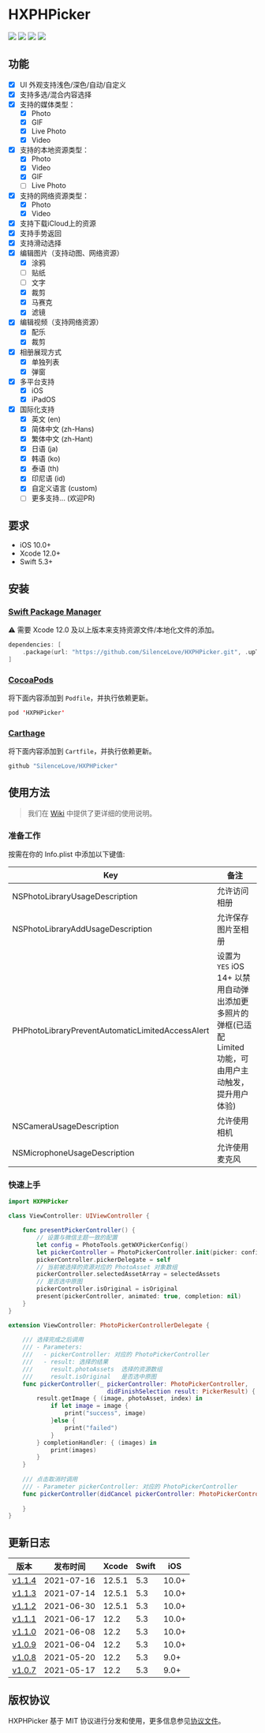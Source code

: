 # HXPHPicker
<p align="left">
<a href="https://github.com/SilenceLove/HXPHPicker"><img src="https://badgen.net/badge/icon/iOS%2010.0%2B?color=cyan&icon=apple&label"></a>
<a href="https://github.com/SilenceLove/HXPHPicker"><img src="http://img.shields.io/cocoapods/v/HXPHPicker.svg?logo=cocoapods&logoColor=ffffff"></a>
<a href="https://developer.apple.com/Swift"><img src="http://img.shields.io/badge/language-Swift-orange.svg?logo=common-workflow-language"></a>
<a href="http://mit-license.org"><img src="http://img.shields.io/badge/license-MIT-333333.svg?logo=letterboxd&logoColor=ffffff"></a>
</p>

## <a id="功能"></a> 功能

- [x] UI 外观支持浅色/深色/自动/自定义
- [x] 支持多选/混合内容选择
- [x] 支持的媒体类型：
    - [x] Photo
    - [x] GIF
    - [x] Live Photo
    - [x] Video
- [x] 支持的本地资源类型：
    - [x] Photo
    - [x] Video
    - [x] GIF
    - [ ] Live Photo
- [x] 支持的网络资源类型：
    - [x] Photo
    - [x] Video
- [x] 支持下载iCloud上的资源
- [x] 支持手势返回
- [x] 支持滑动选择
- [x] 编辑图片（支持动图、网络资源）
    - [x] 涂鸦
    - [ ] 贴纸
    - [ ] 文字
    - [x] 裁剪
    - [x] 马赛克
    - [x] 滤镜
- [x] 编辑视频（支持网络资源）
    - [x] 配乐
    - [x] 裁剪
- [x] 相册展现方式
    - [x] 单独列表
    - [x] 弹窗
- [x] 多平台支持
    - [x] iOS
    - [x] iPadOS
- [x] 国际化支持
    - [x] 英文 (en)
    - [x] 简体中文 (zh-Hans)
    - [x] 繁体中文 (zh-Hant)
    - [x] 日语 (ja)
    - [x] 韩语 (ko)
    - [x] 泰语 (th)
    - [x] 印尼语 (id)
    - [x] 自定义语言 (custom)
    - [ ] 更多支持... (欢迎PR)

## <a id="要求"></a> 要求

- iOS 10.0+
- Xcode 12.0+
- Swift 5.3+

## 安装

### [Swift Package Manager](https://swift.org/package-manager/)

⚠️ 需要 Xcode 12.0 及以上版本来支持资源文件/本地化文件的添加。

```swift
dependencies: [
    .package(url: "https://github.com/SilenceLove/HXPHPicker.git", .upToNextMajor(from: "1.1.4"))
]
```

### [CocoaPods](https://guides.cocoapods.org/using/using-cocoapods.html)

将下面内容添加到 `Podfile`，并执行依赖更新。

```swift
pod 'HXPHPicker'
```

### [Carthage](https://github.com/Carthage/Carthage)

将下面内容添加到 `Cartfile`，并执行依赖更新。

```swift
github "SilenceLove/HXPHPicker"
```

## 使用方法

> 我们在 [Wiki](https://github.com/SilenceLove/HXPHPicker/wiki) 中提供了更详细的使用说明。

### 准备工作

按需在你的 Info.plist 中添加以下键值:

| Key | 备注 |
| ----- | ---- |
| NSPhotoLibraryUsageDescription | 允许访问相册 |
| NSPhotoLibraryAddUsageDescription | 允许保存图片至相册 |
| PHPhotoLibraryPreventAutomaticLimitedAccessAlert | 设置为 `YES` iOS 14+ 以禁用自动弹出添加更多照片的弹框(已适配 Limited 功能，可由用户主动触发，提升用户体验)|
| NSCameraUsageDescription | 允许使用相机 |
| NSMicrophoneUsageDescription | 允许使用麦克风 |

### 快速上手
```swift
import HXPHPicker

class ViewController: UIViewController {

    func presentPickerController() {
        // 设置与微信主题一致的配置
        let config = PhotoTools.getWXPickerConfig()
        let pickerController = PhotoPickerController.init(picker: config)
        pickerController.pickerDelegate = self
        // 当前被选择的资源对应的 PhotoAsset 对象数组
        pickerController.selectedAssetArray = selectedAssets 
        // 是否选中原图
        pickerController.isOriginal = isOriginal
        present(pickerController, animated: true, completion: nil)
    }
}

extension ViewController: PhotoPickerControllerDelegate {
    
    /// 选择完成之后调用
    /// - Parameters:
    ///   - pickerController: 对应的 PhotoPickerController
    ///   - result: 选择的结果
    ///     result.photoAssets  选择的资源数组
    ///     result.isOriginal   是否选中原图
    func pickerController(_ pickerController: PhotoPickerController, 
                            didFinishSelection result: PickerResult) {
        result.getImage { (image, photoAsset, index) in
            if let image = image {
                print("success", image)
            }else {
                print("failed")
            }
        } completionHandler: { (images) in
            print(images)
        }
    }
    
    /// 点击取消时调用
    /// - Parameter pickerController: 对应的 PhotoPickerController
    func pickerController(didCancel pickerController: PhotoPickerController) {
        
    }
}
```

## 更新日志

| 版本 | 发布时间 | Xcode | Swift | iOS |
| ---- | ----  | ---- | ---- | ---- |
| [v1.1.4](https://github.com/SilenceLove/HXPHPicker/blob/main/Documentation/RELEASE_NOTE.md#114) | 2021-07-16 | 12.5.1 | 5.3 | 10.0+ |
| [v1.1.3](https://github.com/SilenceLove/HXPHPicker/blob/main/Documentation/RELEASE_NOTE.md#113) | 2021-07-14 | 12.5.1 | 5.3 | 10.0+ |
| [v1.1.2](https://github.com/SilenceLove/HXPHPicker/blob/main/Documentation/RELEASE_NOTE.md#112) | 2021-06-30 | 12.5.1 | 5.3 | 10.0+ |
| [v1.1.1](https://github.com/SilenceLove/HXPHPicker/blob/main/Documentation/RELEASE_NOTE.md#111) | 2021-06-17 | 12.2 | 5.3 | 10.0+ |
| [v1.1.0](https://github.com/SilenceLove/HXPHPicker/blob/main/Documentation/RELEASE_NOTE.md#110) | 2021-06-08 | 12.2 | 5.3 | 10.0+ |
| [v1.0.9](https://github.com/SilenceLove/HXPHPicker/blob/main/Documentation/RELEASE_NOTE.md#109) | 2021-06-04 | 12.2 | 5.3 | 10.0+ |
| [v1.0.8](https://github.com/SilenceLove/HXPHPicker/blob/main/Documentation/RELEASE_NOTE.md#108) | 2021-05-20 | 12.2 | 5.3 | 9.0+ |
| [v1.0.7](https://github.com/SilenceLove/HXPHPicker/blob/main/Documentation/RELEASE_NOTE.md#107) | 2021-05-17 | 12.2 | 5.3 | 9.0+ |

## 版权协议

HXPHPicker 基于 MIT 协议进行分发和使用，更多信息参见[协议文件](./LICENSE)。
